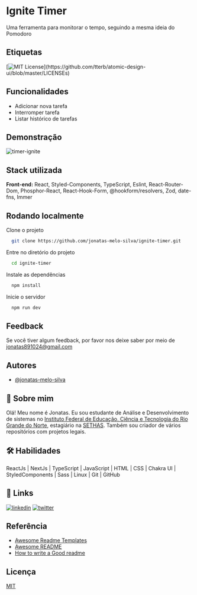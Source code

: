 <!-- ![Logo](https://dev-to-uploads.s3.amazonaws.com/uploads/articles/th5xamgrr6se0x5ro4g6.png) -->

# Ignite Timer

Uma ferramenta para monitorar o tempo, seguindo a mesma ideia do Pomodoro

<!-- ## Apêndice

Coloque qualquer informação adicional aqui -->

## Etiquetas

[![MIT License](https://img.shields.io/apm/l/atomic-design-ui.svg?)](https://github.com/tterb/atomic-design-ui/blob/master/LICENSEs)

## Funcionalidades

- Adicionar nova tarefa
- Interromper tarefa
- Listar histórico de tarefas

## Demonstração

![timer-ignite](.github/timer-ignite.gif)

<!-- ## Screenshots

![App Screenshot](https://via.placeholder.com/468x300?text=App+Screenshot+Here) -->

## Stack utilizada

**Front-end:** React, Styled-Components, TypeScript, Eslint, React-Router-Dom, Phosphor-React, React-Hook-Form, @hookform/resolvers, Zod, date-fns, Immer

<!-- ## Melhorias

Que melhorias você fez no seu código? Ex: refatorações, melhorias de performance, acessibilidade, etc -->

## Rodando localmente

Clone o projeto

```bash
  git clone https://github.com/jonatas-melo-silva/ignite-timer.git
```

Entre no diretório do projeto

```bash
  cd ignite-timer
```

Instale as dependências

```bash
  npm install
```

Inicie o servidor

```bash
  npm run dev
```

## Feedback

Se você tiver algum feedback, por favor nos deixe saber por meio de jonatas891024@gmail.com

## Autores

- [@jonatas-melo-silva](https://github.com/jonatas-melo-silva)

## 🚀 Sobre mim

Olá! Meu nome é Jonatas. Eu sou estudante de Análise e Desenvolvimento de sistemas no [
Instituto Federal de Educação, Ciência e Tecnologia do Rio Grande do Norte](https://portal.ifrn.edu.br/), estagiário na [SETHAS](http://sethas.rn.gov.br/). Também sou criador de vários repositórios com projetos legais.

## 🛠 Habilidades

ReactJs | NextJs | TypeScript | JavaScript | HTML | CSS | Chakra UI | StyledComponents | Sass | Linux | Git | GitHub

## 🔗 Links

[![linkedin](https://img.shields.io/badge/linkedin-0A66C2?style=for-the-badge&logo=linkedin&logoColor=white)](https://www.linkedin.com/)
[![twitter](https://img.shields.io/badge/twitter-1DA1F2?style=for-the-badge&logo=twitter&logoColor=white)](https://twitter.com/)

## Referência

- [Awesome Readme Templates](https://awesomeopensource.com/project/elangosundar/awesome-README-templates)
- [Awesome README](https://github.com/matiassingers/awesome-readme)
- [How to write a Good readme](https://bulldogjob.com/news/449-how-to-write-a-good-readme-for-your-github-project)

## Licença

[MIT](https://choosealicense.com/licenses/mit/)
